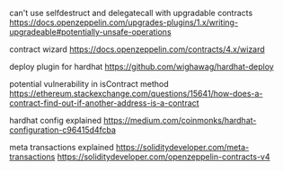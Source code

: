 can't use selfdestruct and delegatecall with upgradable contracts
https://docs.openzeppelin.com/upgrades-plugins/1.x/writing-upgradeable#potentially-unsafe-operations

contract wizard
https://docs.openzeppelin.com/contracts/4.x/wizard

deploy plugin for hardhat
https://github.com/wighawag/hardhat-deploy

potential vulnerability in isContract method
https://ethereum.stackexchange.com/questions/15641/how-does-a-contract-find-out-if-another-address-is-a-contract

hardhat config explained
https://medium.com/coinmonks/hardhat-configuration-c96415d4fcba

meta transactions explained
https://soliditydeveloper.com/meta-transactions
https://soliditydeveloper.com/openzeppelin-contracts-v4